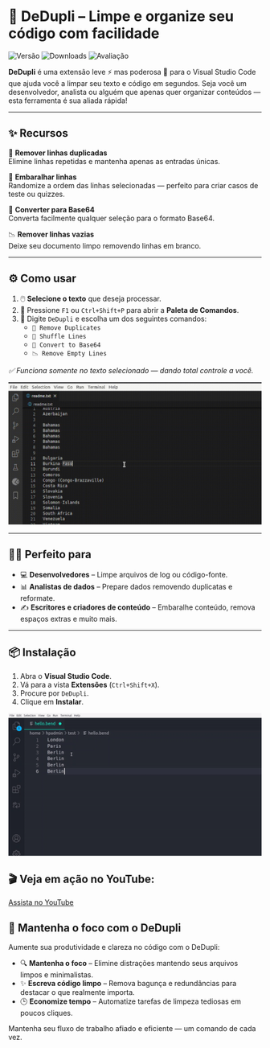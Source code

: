 # 🧹 DeDupli – Limpe e organize seu código com facilidade

![Versão](https://img.shields.io/visual-studio-marketplace/v/learnwithyan.dedupli?label=Versão)
![Downloads](https://img.shields.io/visual-studio-marketplace/d/learnwithyan.dedupli?label=Downloads)
![Avaliação](https://img.shields.io/visual-studio-marketplace/stars/learnwithyan.dedupli?label=Avaliação)

**DeDupli** é uma extensão leve ⚡ mas poderosa 💪 para o Visual Studio Code que ajuda você a limpar seu texto e código em segundos. Seja você um desenvolvedor, analista ou alguém que apenas quer organizar conteúdos — esta ferramenta é sua aliada rápida!

---

## ✨ Recursos

🧽 **Remover linhas duplicadas**  
Elimine linhas repetidas e mantenha apenas as entradas únicas.

🔀 **Embaralhar linhas**  
Randomize a ordem das linhas selecionadas — perfeito para criar casos de teste ou quizzes.

🧾 **Converter para Base64**  
Converta facilmente qualquer seleção para o formato Base64.

📉 **Remover linhas vazias**  
Deixe seu documento limpo removendo linhas em branco.

---

## ⚙️ Como usar

1. 🖱️ **Selecione o texto** que deseja processar.
2. 🎯 Pressione `F1` ou `Ctrl+Shift+P` para abrir a **Paleta de Comandos**.
3. 💼 Digite `DeDupli` e escolha um dos seguintes comandos:
   - `🧽 Remove Duplicates`
   - `🔀 Shuffle Lines`
   - `🧾 Convert to Base64`
   - `📉 Remove Empty Lines`

*✅ Funciona somente no texto selecionado — dando total controle a você.*

[![Extensão Vscode](/translations/demo.gif 'Demo da extensão')](https://learnwithyan.com)

---

## 👨‍💻 Perfeito para

- 💻 **Desenvolvedores** – Limpe arquivos de log ou código-fonte.
- 📊 **Analistas de dados** – Prepare dados removendo duplicatas e reformate.
- ✍️ **Escritores e criadores de conteúdo** – Embaralhe conteúdo, remova espaços extras e muito mais.

---

## 📦 Instalação

1. Abra o **Visual Studio Code**.
2. Vá para a vista **Extensões** (`Ctrl+Shift+X`).
3. Procure por `DeDupli`.
4. Clique em **Instalar**.

[![Extensão Vscode](/translations/demo2.gif 'Demo da extensão')](https://learnwithyan.com)

## 🎬 Veja em ação no YouTube:

[Assista no YouTube](https://www.youtube.com/watch?v=f9PHCYbTWbc)

## 🧠 Mantenha o foco com o DeDupli

Aumente sua produtividade e clareza no código com o DeDupli:

- 🔍 **Mantenha o foco** – Elimine distrações mantendo seus arquivos limpos e minimalistas.
- ✨ **Escreva código limpo** – Remova bagunça e redundâncias para destacar o que realmente importa.
- 🕒 **Economize tempo** – Automatize tarefas de limpeza tediosas em poucos cliques.

Mantenha seu fluxo de trabalho afiado e eficiente — um comando de cada vez.
